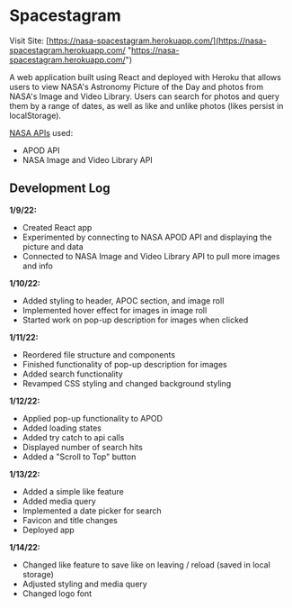 # Spacestagram

Visit Site: [https://nasa-spacestagram.herokuapp.com/](https://nasa-spacestagram.herokuapp.com/ "https://nasa-spacestagram.herokuapp.com/")

A web application built using React and deployed with Heroku that allows users to view NASA's Astronomy Picture of the Day and photos from NASA's Image and Video Library. Users can search for photos and query them by a range of dates, as well as like and unlike photos (likes persist in localStorage).

[NASA APIs](https://api.nasa.gov/ "https://api.nasa.gov/") used:

- APOD API
- NASA Image and Video Library API

## Development Log

**1/9/22:**

- Created React app
- Experimented by connecting to NASA APOD API and displaying the picture and data
- Connected to NASA Image and Video Library API to pull more images and info

**1/10/22:**

- Added styling to header, APOC section, and image roll
- Implemented hover effect for images in image roll
- Started work on pop-up description for images when clicked

**1/11/22:**

- Reordered file structure and components
- Finished functionality of pop-up description for images
- Added search functionality
- Revamped CSS styling and changed background styling

**1/12/22:**

- Applied pop-up functionality to APOD
- Added loading states
- Added try catch to api calls
- Displayed number of search hits
- Added a "Scroll to Top" button

**1/13/22:**

- Added a simple like feature
- Added media query
- Implemented a date picker for search
- Favicon and title changes
- Deployed app

**1/14/22:**

- Changed like feature to save like on leaving / reload (saved in local storage)
- Adjusted styling and media query
- Changed logo font
